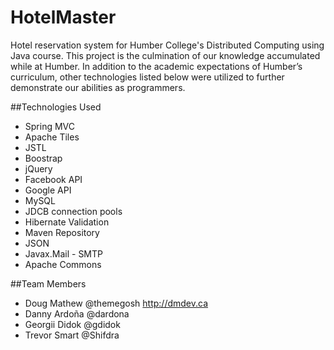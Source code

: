 # HotelMaster
Hotel reservation system for Humber College's Distributed Computing using Java course. This project is the culmination of our knowledge accumulated while at Humber. In addition to the academic expectations of Humber’s curriculum, other technologies listed below were utilized to further demonstrate our abilities as programmers.

##Technologies Used

- Spring MVC
- Apache Tiles
- JSTL
- Boostrap
- jQuery
- Facebook API
- Google API
- MySQL
- JDCB connection pools
- Hibernate Validation
- Maven Repository
- JSON
- Javax.Mail - SMTP
- Apache Commons

##Team Members
- Doug Mathew @themegosh http://dmdev.ca
- Danny Ardoña @dardona
- Georgii Didok @gdidok
- Trevor Smart @Shifdra
